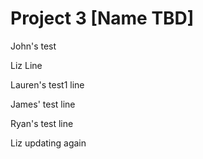 # Project 3 [Name TBD]

John's test

Liz Line

Lauren's test1 line

James' test line

Ryan's test line

Liz updating again

